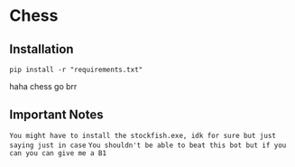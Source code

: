 # Chess
## Installation
`pip install -r "requirements.txt"`

haha chess go brr

## Important Notes
`You might have to install the stockfish.exe, idk for sure but just saying just in case`
`You shouldn't be able to beat this bot but if you can you can give me a B1`
